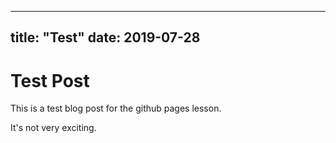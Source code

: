 
---
title: "Test"
date: 2019-07-28
---

# Test Post

This is a test blog post for the github pages lesson.

It's not very exciting.
